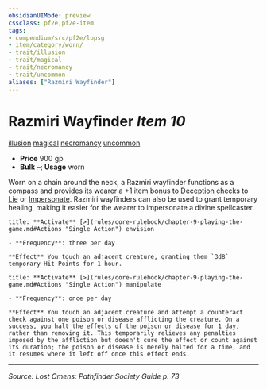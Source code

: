 ```yaml
---
obsidianUIMode: preview
cssclass: pf2e,pf2e-item
tags:
- compendium/src/pf2e/lopsg
- item/category/worn/
- trait/illusion
- trait/magical
- trait/necromancy
- trait/uncommon
aliases: ["Razmiri Wayfinder"]
---
```

# Razmiri Wayfinder *Item 10*  
[illusion](illusion.md "Illusion School Trait")  [magical](magical.md "Magical Item Trait")  [necromancy](necromancy.md "Necromancy School Trait")  [uncommon](uncommon.md "Uncommon Rarity Trait")  

- **Price** 900 gp
- **Bulk** –; **Usage** worn

Worn on a chain around the neck, a Razmiri wayfinder functions as a compass and provides its wearer a +1 item bonus to [Deception](skills.md#Deception) checks to [Lie](lie.md) or [Impersonate](impersonate.md). Razmiri wayfinders can also be used to grant temporary healing, making it easier for the wearer to impersonate a divine spellcaster.

```ad-embed-ability
title: **Activate** [>](rules/core-rulebook/chapter-9-playing-the-game.md#Actions "Single Action") envision

- **Frequency**: three per day

**Effect** You touch an adjacent creature, granting them `3d8` temporary Hit Points for 1 hour.
```

```ad-embed-ability
title: **Activate** [>](rules/core-rulebook/chapter-9-playing-the-game.md#Actions "Single Action") manipulate

- **Frequency**: once per day

**Effect** You touch an adjacent creature and attempt a counteract check against one poison or disease afflicting the creature. On a success, you halt the effects of the poison or disease for 1 day, rather than removing it. This temporarily relieves any penalties imposed by the affliction but doesn't cure the effect or count against its duration; the poison or disease is merely halted for a time, and it resumes where it left off once this effect ends.
```


---
*Source: Lost Omens: Pathfinder Society Guide p. 73*